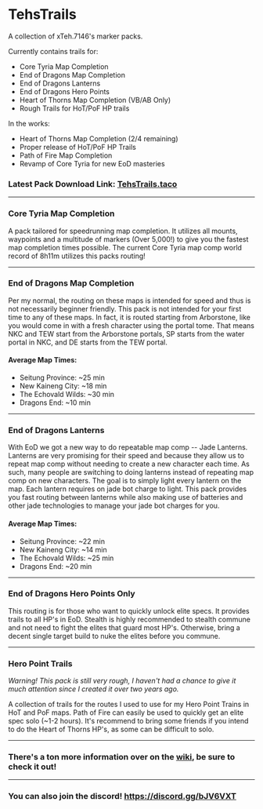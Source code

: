 # TehsTrails
A collection of xTeh.7146's marker packs. 

Currently contains trails for:
- Core Tyria Map Completion
- End of Dragons Map Completion
- End of Dragons Lanterns
- End of Dragons Hero Points
- Heart of Thorns Map Completion (VB/AB Only)
- Rough Trails for HoT/PoF HP trails

In the works:
- Heart of Thorns Map Completion (2/4 remaining)
- Proper release of HoT/PoF HP Trails
- Path of Fire Map Completion
- Revamp of Core Tyria for new EoD masteries

### Latest Pack Download Link: [TehsTrails.taco](https://github.com/xrandox/TehsTrails/raw/main/TehsTrails/TehsTrails.taco)

***

### Core Tyria Map Completion 
A pack tailored for speedrunning map completion. It utilizes all mounts, waypoints and a multitude of markers (Over 5,000!) to give you the fastest map completion times possible. The current Core Tyria map comp world record of 8h11m utilizes this packs routing!

***

### End of Dragons Map Completion
Per my normal, the routing on these maps is intended for speed and thus is not necessarily beginner friendly. This pack is not intended for your first time to any of these maps. In fact, it is routed starting from Arborstone, like you would come in with a fresh character using the portal tome. That means NKC and TEW start from the Arborstone portals, SP starts from the water portal in NKC, and DE starts from the TEW portal. 


#### Average Map Times:
- Seitung Province: ~25 min 
- New Kaineng City: ~18 min
- The Echovald Wilds: ~30 min
- Dragons End: ~10 min

***

### End of Dragons Lanterns 
With EoD we got a new way to do repeatable map comp -- Jade Lanterns. Lanterns are very promising for their speed and because they allow us to repeat map comp without needing to create a new character each time. As such, many people are switching to doing lanterns instead of repeating map comp on new characters. The goal is to simply light every lantern on the map. Each lantern requires on jade bot charge to light. This pack provides you fast routing between lanterns while also making use of batteries and other jade technologies to manage your jade bot charges for you. 

#### Average Map Times:
- Seitung Province: ~22 min 
- New Kaineng City: ~14 min
- The Echovald Wilds: ~25 min
- Dragons End: ~20 min

***

### End of Dragons Hero Points Only
This routing is for those who want to quickly unlock elite specs. It provides trails to all HP's in EoD. Stealth is highly recommended to stealth commune and not need to fight the elites that guard most HP's. Otherwise, bring a decent single target build to nuke the elites before you commune. 

***

### Hero Point Trails
*Warning! This pack is still very rough, I haven't had a chance to give it much attention since I created it over two years ago.*

A collection of trails for the routes I used to use for my Hero Point Trains in HoT and PoF maps. Path of Fire can easily be used to quickly get an elite spec solo (~1-2 hours). It's recommend to bring some friends if you intend to do the Heart of Thorns HP's, as some can be difficult to solo. 

***

### There's a ton more information over on the [wiki](https://github.com/xrandox/TehsTrails/wiki), be sure to check it out!

***

### You can also join the discord! https://discord.gg/bJV6VXT
